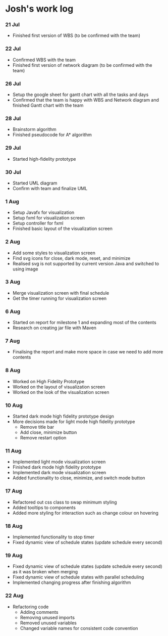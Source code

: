 # Josh's work log

### 21 Jul

- Finished first version of WBS (to be confirmed with the team)

### 22 Jul

- Confirmed WBS with the team
- Finished first version of network diagram (to be confirmed with the team)

### 26 Jul

- Setup the google sheet for gantt chart with all the tasks and days
- Confirmed that the team is happy with WBS and Network diagram and finished Gantt chart with the team

### 28 Jul

- Brainstorm algorithm
- Finished pseudocode for A* algorithm

### 29 Jul

- Started high-fidelity prototype

### 30 Jul

- Started UML diagram
- Confirm with team and finalize UML

### 1 Aug

- Setup Javafx for visualization
- Setup fxml for visualization screen
- Setup controller for fxml
- Finished basic layout of the visualization screen

### 2 Aug

- Add some styles to visualization screen
- Find svg icons for close, dark mode, reset, and minimize
- Realised svg is not supported by current version Java and switched to using image

### 3 Aug

- Merge visualization screen with final schedule
- Get the timer running for visualization screen

### 6 Aug

- Started on report for milestone 1 and expanding most of the contents
- Research on creating jar file with Maven

### 7 Aug

- Finalising the report and make more space in case we need to add more contents

### 8 Aug

- Worked on High Fidelity Prototype
- Worked on the layout of visualization screen
- Worked on the look of the visualization screen

### 10 Aug

- Started dark mode high fidelity prototype design
- More decisions made for light mode high fidelity prototype
  - Remove title bar
  - Add close, minimize button
  - Remove restart option

### 11 Aug

- Implemented light mode visualization screen
- Finished dark mode high fidelity prototype
- Implemented dark mode visualization screen
- Added functionality to close, minimize, and switch mode button

### 17 Aug

- Refactored out css class to swap minimum styling
- Added tooltips to components
- Added more styling for interaction such as change colour on hovering

### 18 Aug

- Implemented functionality to stop timer
- Fixed dynamic view of schedule states (update schedule every second)

### 19 Aug

- Fixed dynamic view of schedule states (update schedule every second) as it was broken when merging
- Fixed dynamic view of schedule states with parallel scheduling
- Implemented changing progress after finishing algorithm

### 22 Aug

- Refactoring code
  - Adding comments
  - Removing unused imports
  - Removed unused variables
  - Changed variable names for consistent code convention

